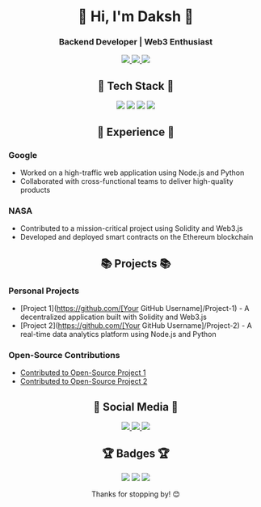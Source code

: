 <h1 align="center">👋 Hi, I'm Daksh 👋</h1>

<h3 align="center">Backend Developer | Web3 Enthusiast</h3>

<p align="center">
  <a href="https://github.com/[Your GitHub Username]">
    <img src="https://github-readme-stats.vercel.app/api?username=[Your GitHub Username]&show_icons=true&theme=github_dark&count_private=true" />
  </a>
  <a href="https://github.com/[Your GitHub Username]">
    <img src="https://github-readme-streak-stats.herokuapp.com/?user=[Your GitHub Username]&theme=github-dark-blue" />
  </a>
  <a href="https://github.com/[Your GitHub Username]">
    <img src="https://github-readme-stats.vercel.app/api/top-langs/?username=[Your GitHub Username]&theme=github_dark&layout=compact" />
  </a>
</p>

<h2 align="center">🚀 Tech Stack 🚀</h2>

<p align="center">
  <img src="https://img.shields.io/badge/Node.js-339933?style=for-the-badge&logo=node.js&logoColor=white" />
  <img src="https://img.shields.io/badge/Python-3776AB?style=for-the-badge&logo=python&logoColor=white" />
  <img src="https://img.shields.io/badge/Solidity-363636?style=for-the-badge&logo=solidity&logoColor=white" />
  <img src="https://img.shields.io/badge/Web3.js-F16822?style=for-the-badge&logo=web3.js&logoColor=white" />
</p>

<h2 align="center">💼 Experience 💼</h2>

### Google

* Worked on a high-traffic web application using Node.js and Python
* Collaborated with cross-functional teams to deliver high-quality products

### NASA

* Contributed to a mission-critical project using Solidity and Web3.js
* Developed and deployed smart contracts on the Ethereum blockchain

<h2 align="center">📚 Projects 📚</h2>

### Personal Projects

* [Project 1](https://github.com/[Your GitHub Username]/Project-1) - A decentralized application built with Solidity and Web3.js
* [Project 2](https://github.com/[Your GitHub Username]/Project-2) - A real-time data analytics platform using Node.js and Python

### Open-Source Contributions

* [Contributed to Open-Source Project 1](https://github.com/Open-Source-Project-1)
* [Contributed to Open-Source Project 2](https://github.com/Open-Source-Project-2)

<h2 align="center">👥 Social Media 👥</h2>

<p align="center">
  <a href="https://twitter.com/[Your Twitter Handle]">
    <img src="https://img.shields.io/badge/Twitter-1DA1F2?style=for-the-badge&logo=twitter&logoColor=white" />
  </a>
  <a href="https://linkedin.com/in/[Your LinkedIn Handle]">
    <img src="https://img.shields.io/badge/LinkedIn-0A66C2?style=for-the-badge&logo=linkedin&logoColor=white" />
  </a>
  <a href="https://medium.com/@[Your Medium Handle]">
    <img src="https://img.shields.io/badge/Medium-000000?style=for-the-badge&logo=medium&logoColor=white" />
  </a>
</p>

<h2 align="center">🏆 Badges 🏆</h2>

<p align="center">
  <img src="https://badges.github.io/github/badge/github-github-issues-4.svg" />
  <img src="https://badges.github.io/github/badge/github-github-commits-4.svg" />
  <img src="https://badges.github.io/github/badge/github-github-pulls-4.svg" />
</p>

<p align="center">Thanks for stopping by! 😊</p>
